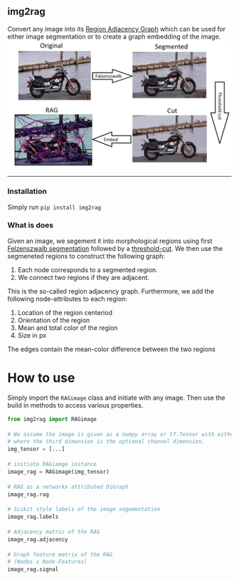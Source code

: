 ## img2rag

Convert any image into its [Region Adjacency Graph](https://ieeexplore.ieee.org/document/841950) which can be used for either image segmentation or to create a graph embedding of the image.
![scheme](scheme.jpeg)
<hr>

### Installation

Simply run `pip install img2rag`

### What is does

Given an image, we segement it into morphological regions using first [Felzenszwalb segmentation](http://people.cs.uchicago.edu/~pff/papers/seg-ijcv.pdf) followed by a [threshold-cut](https://ieeexplore.ieee.org/document/841950). We then use the segmeneted regions to construct the following graph:

1. Each node corresponds to a segmented region.
2. We connect two regions if they are adjacent.

This is the so-called region adjacency graph. Furthermore, we add the following node-attributes to each region:

1. Location of the region centeriod
2. Orientation of the region
3. Mean and total color of the region
4. Size in px

The edges contain the mean-color difference between the two regions

# How to use

Simply import the `RAGimage` class and initiate with any image. Then use the build in methods to access various properties.


```python
from img2rag import RAGimage

# We assume the image is given as a numpy array or tf.Tensor with either 2 or 3 dimensions
# where the third dimension is the optional channel dimension.
img_tensor = [...]

# initiate RAGiamge instance
image_rag = RAGimage(img_tensor)

# RAG as a networkx attributed DiGraph
image_rag.rag

# Scikit style labels of the image segementation
image_rag.labels

# Adjacency matric of the RAG
image_rag.adjacency

# Graph feature matrix of the RAG
# (Nodes x Node-Features)
image_rag.signal
```
